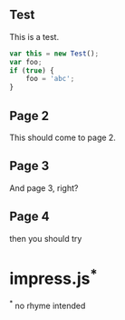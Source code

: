 
## Test

This is a test.

```js
var this = new Test();
var foo;
if (true) {
    foo = 'abc';
}
```

## Page 2

This should come to page 2.


## Page 3

And page 3, right?


## Page 4

<span class='try'>then you should try</span>
<h1>impress.js<sup>*</sup></h1>
<span class='footnote'><sup>*</sup> no rhyme intended</span>
